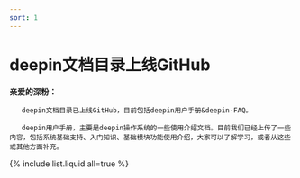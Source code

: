 ```yaml
---
sort: 1
---
```


# deepin文档目录上线GitHub

**亲爱的深粉：**

       deepin文档目录已上线GitHub，目前包括deepin用户手册&deepin-FAQ。
       
       deepin用户手册，主要是deepin操作系统的一些使用介绍文档。目前我们已经上传了一些内容，包括系统基础支持、入门知识、基础模块功能使用介绍，大家可以了解学习，或者从这些或其他方面补充。

{% include list.liquid all=true %}
